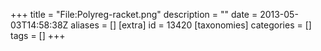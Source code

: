+++
title = "File:Polyreg-racket.png"
description = ""
date = 2013-05-03T14:58:38Z
aliases = []
[extra]
id = 13420
[taxonomies]
categories = []
tags = []
+++


